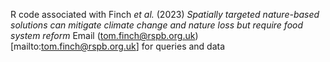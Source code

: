 R code associated with Finch _et al._ (2023) _Spatially targeted nature-based solutions can mitigate climate change and nature loss but require food system reform_
Email (tom.finch@rspb.org.uk)[mailto:tom.finch@rspb.org.uk] for queries and data

